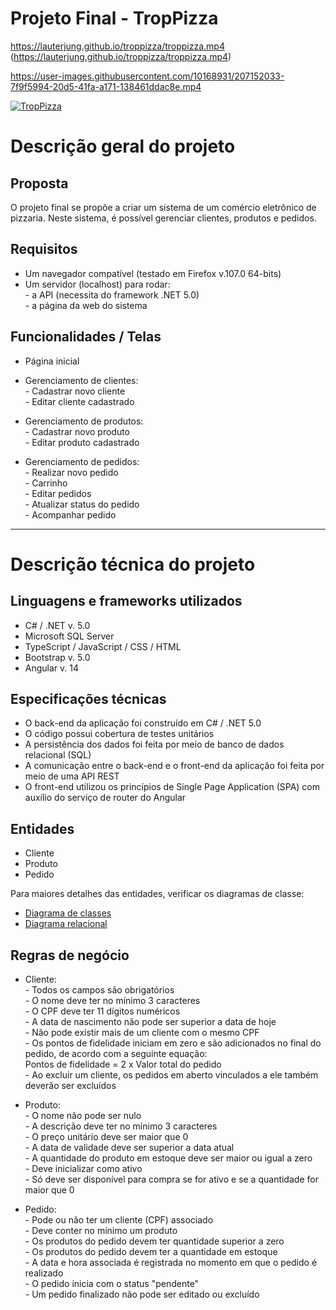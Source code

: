 # Projeto Final - TropPizza
https://lauterjung.github.io/troppizza/troppizza.mp4  
(https://lauterjung.github.io/troppizza/troppizza.mp4)

https://user-images.githubusercontent.com/10168931/207152033-7f9f5994-20d5-41fa-a171-138461ddac8e.mp4


[![TropPizza](http://img.youtube.com/vi/MmOjE9PJER0/0.jpg)](http://www.youtube.com/watch?v=MmOjE9PJER0 "Trop Pizza")
# Descrição geral do projeto

## Proposta
O projeto final se propõe a criar um sistema de um comércio eletrônico de pizzaria.
Neste sistema, é possível gerenciar clientes, produtos e pedidos.  

## Requisitos
- Um navegador compatível (testado em Firefox v.107.0 64-bits)  
- Um servidor (localhost) para rodar:  
\- a API (necessita do framework .NET 5.0)  
\- a página da web do sistema  

## Funcionalidades / Telas
- Página inicial  

- Gerenciamento de clientes:  
\- Cadastrar novo cliente  
\- Editar cliente cadastrado  

- Gerenciamento de produtos:  
\- Cadastrar novo produto  
\- Editar produto cadastrado  

- Gerenciamento de pedidos:  
\- Realizar novo pedido  
\- Carrinho  
\- Editar pedidos  
\- Atualizar status do pedido  
\- Acompanhar pedido  
----
# Descrição técnica do projeto

## Linguagens e frameworks utilizados
- C# / .NET v. 5.0  
- Microsoft SQL Server  
- TypeScript / JavaScript / CSS / HTML  
- Bootstrap v. 5.0  
- Angular v. 14  

## Especificações técnicas
- O back-end da aplicação foi construído em C# / .NET 5.0  
- O código possui cobertura de testes unitários  
- A persistência dos dados foi feita por meio de banco de dados relacional (SQL)  
- A comunicação entre o back-end e o front-end da aplicação foi feita por meio de uma API REST  
- O front-end utilizou os princípios de Single Page Application (SPA) com auxílio do serviço de router do Angular  

## Entidades
- Cliente  
- Produto  
- Pedido  
  
Para maiores detalhes das entidades, verificar os diagramas de classe:  
- [Diagrama de classes](https://github.com/lauterjung/troptech/blob/main/Projeto_Final/TropPizza/documentation/diagrams/class_diagram.svg)  
- [Diagrama relacional](https://github.com/lauterjung/troptech/blob/main/Projeto_Final/TropPizza/documentation/diagrams/sql_diagram.svg)  

## Regras de negócio
- Cliente:  
\- Todos os campos são obrigatórios  
\- O nome deve ter no mínimo 3 caracteres  
\- O CPF deve ter 11 dígitos numéricos  
\- A data de nascimento não pode ser superior a data de hoje  
\- Não pode existir mais de um cliente com o mesmo CPF  
\- Os pontos de fidelidade iniciam em zero e são adicionados no final do pedido, de acordo com a seguinte equação:  
Pontos de fidelidade = 2 x Valor total do pedido  
\- Ao excluir um cliente, os pedidos em aberto vinculados a ele também deverão ser excluídos  

- Produto:  
\- O nome não pode ser nulo  
\- A descrição deve ter no mínimo 3 caracteres  
\- O preço unitário deve ser maior que 0  
\- A data de validade deve ser superior a data atual  
\- A quantidade do produto em estoque deve ser maior ou igual a zero  
\- Deve inicializar como ativo  
\- Só deve ser disponível para compra se for ativo e se a quantidade for maior que 0  

- Pedido:  
\- Pode ou não ter um cliente (CPF) associado  
\- Deve conter no mínimo um produto  
\- Os produtos do pedido devem ter quantidade superior a zero  
\- Os produtos do pedido devem ter a quantidade em estoque  
\- A data e hora associada é registrada no momento em que o pedido é realizado  
\- O pedido inicia com o status "pendente"  
\- Um pedido finalizado não pode ser editado ou excluído  
